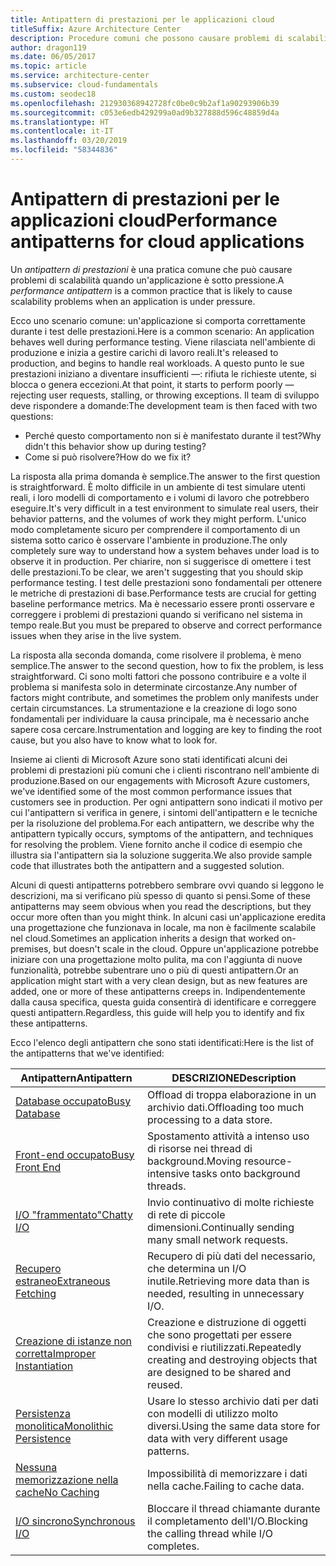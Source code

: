 ```yaml
---
title: Antipattern di prestazioni per le applicazioni cloud
titleSuffix: Azure Architecture Center
description: Procedure comuni che possono causare problemi di scalabilità.
author: dragon119
ms.date: 06/05/2017
ms.topic: article
ms.service: architecture-center
ms.subservice: cloud-fundamentals
ms.custom: seodec18
ms.openlocfilehash: 212930368942728fc0be0c9b2af1a90293906b39
ms.sourcegitcommit: c053e6edb429299a0ad9b327888d596c48859d4a
ms.translationtype: HT
ms.contentlocale: it-IT
ms.lasthandoff: 03/20/2019
ms.locfileid: "58344836"
---
```

# <a name="performance-antipatterns-for-cloud-applications"></a><span data-ttu-id="19779-103">Antipattern di prestazioni per le applicazioni cloud</span><span class="sxs-lookup"><span data-stu-id="19779-103">Performance antipatterns for cloud applications</span></span>

<span data-ttu-id="19779-104">Un *antipattern di prestazioni* è una pratica comune che può causare problemi di scalabilità quando un'applicazione è sotto pressione.</span><span class="sxs-lookup"><span data-stu-id="19779-104">A *performance antipattern* is a common practice that is likely to cause scalability problems when an application is under pressure.</span></span>

<span data-ttu-id="19779-105">Ecco uno scenario comune: un'applicazione si comporta correttamente durante i test delle prestazioni.</span><span class="sxs-lookup"><span data-stu-id="19779-105">Here is a common scenario: An application behaves well during performance testing.</span></span> <span data-ttu-id="19779-106">Viene rilasciata nell'ambiente di produzione e inizia a gestire carichi di lavoro reali.</span><span class="sxs-lookup"><span data-stu-id="19779-106">It's released to production, and begins to handle real workloads.</span></span> <span data-ttu-id="19779-107">A questo punto le sue prestazioni iniziano a diventare insufficienti &mdash;: rifiuta le richieste utente, si blocca o genera eccezioni.</span><span class="sxs-lookup"><span data-stu-id="19779-107">At that point, it starts to perform poorly &mdash; rejecting user requests, stalling, or throwing exceptions.</span></span> <span data-ttu-id="19779-108">Il team di sviluppo deve rispondere a domande:</span><span class="sxs-lookup"><span data-stu-id="19779-108">The development team is then faced with two questions:</span></span>

- <span data-ttu-id="19779-109">Perché questo comportamento non si è manifestato durante il test?</span><span class="sxs-lookup"><span data-stu-id="19779-109">Why didn't this behavior show up during testing?</span></span>
- <span data-ttu-id="19779-110">Come si può risolvere?</span><span class="sxs-lookup"><span data-stu-id="19779-110">How do we fix it?</span></span>

<span data-ttu-id="19779-111">La risposta alla prima domanda è semplice.</span><span class="sxs-lookup"><span data-stu-id="19779-111">The answer to the first question is straightforward.</span></span> <span data-ttu-id="19779-112">È molto difficile in un ambiente di test simulare utenti reali, i loro modelli di comportamento e i volumi di lavoro che potrebbero eseguire.</span><span class="sxs-lookup"><span data-stu-id="19779-112">It's very difficult in a test environment to simulate real users, their behavior patterns, and the volumes of work they might perform.</span></span> <span data-ttu-id="19779-113">L'unico modo completamente sicuro per comprendere il comportamento di un sistema sotto carico è osservare l'ambiente in produzione.</span><span class="sxs-lookup"><span data-stu-id="19779-113">The only completely sure way to understand how a system behaves under load is to observe it in production.</span></span> <span data-ttu-id="19779-114">Per chiarire, non si suggerisce di omettere i test delle prestazioni.</span><span class="sxs-lookup"><span data-stu-id="19779-114">To be clear, we aren't suggesting that you should skip performance testing.</span></span> <span data-ttu-id="19779-115">I test delle prestazioni sono fondamentali per ottenere le metriche di prestazioni di base.</span><span class="sxs-lookup"><span data-stu-id="19779-115">Performance tests are crucial for getting baseline performance metrics.</span></span> <span data-ttu-id="19779-116">Ma è necessario essere pronti osservare e correggere i problemi di prestazioni quando si verificano nel sistema in tempo reale.</span><span class="sxs-lookup"><span data-stu-id="19779-116">But you must be prepared to observe and correct performance issues when they arise in the live system.</span></span>

<span data-ttu-id="19779-117">La risposta alla seconda domanda, come risolvere il problema, è meno semplice.</span><span class="sxs-lookup"><span data-stu-id="19779-117">The answer to the second question, how to fix the problem, is less straightforward.</span></span> <span data-ttu-id="19779-118">Ci sono molti fattori che possono contribuire e a volte il problema si manifesta solo in determinate circostanze.</span><span class="sxs-lookup"><span data-stu-id="19779-118">Any number of factors might contribute, and sometimes the problem only manifests under certain circumstances.</span></span> <span data-ttu-id="19779-119">La strumentazione e la creazione di logo sono fondamentali per individuare la causa principale, ma è necessario anche sapere cosa cercare.</span><span class="sxs-lookup"><span data-stu-id="19779-119">Instrumentation and logging are key to finding the root cause, but you also have to know what to look for.</span></span>

<span data-ttu-id="19779-120">Insieme ai clienti di Microsoft Azure sono stati identificati alcuni dei problemi di prestazioni più comuni che i clienti riscontrano nell'ambiente di produzione.</span><span class="sxs-lookup"><span data-stu-id="19779-120">Based on our engagements with Microsoft Azure customers, we've identified some of the most common performance issues that customers see in production.</span></span> <span data-ttu-id="19779-121">Per ogni antipattern sono indicati il motivo per cui l'antipattern si verifica in genere, i sintomi dell'antipattern e le tecniche per la risoluzione del problema.</span><span class="sxs-lookup"><span data-stu-id="19779-121">For each antipattern, we describe why the antipattern typically occurs, symptoms of the antipattern, and techniques for resolving the problem.</span></span> <span data-ttu-id="19779-122">Viene fornito anche il codice di esempio che illustra sia l'antipattern sia la soluzione suggerita.</span><span class="sxs-lookup"><span data-stu-id="19779-122">We also provide sample code that illustrates both the antipattern and a suggested solution.</span></span>

<span data-ttu-id="19779-123">Alcuni di questi antipatterns potrebbero sembrare ovvi quando si leggono le descrizioni, ma si verificano più spesso di quanto si pensi.</span><span class="sxs-lookup"><span data-stu-id="19779-123">Some of these antipatterns may seem obvious when you read the descriptions, but they occur more often than you might think.</span></span> <span data-ttu-id="19779-124">In alcuni casi un'applicazione eredita una progettazione che funzionava in locale, ma non è facilmente scalabile nel cloud.</span><span class="sxs-lookup"><span data-stu-id="19779-124">Sometimes an application inherits a design that worked on-premises, but doesn't scale in the cloud.</span></span> <span data-ttu-id="19779-125">Oppure un'applicazione potrebbe iniziare con una progettazione molto pulita, ma con l'aggiunta di nuove funzionalità, potrebbe subentrare uno o più di questi antipattern.</span><span class="sxs-lookup"><span data-stu-id="19779-125">Or an application might start with a very clean design, but as new features are added, one or more of these antipatterns creeps in.</span></span> <span data-ttu-id="19779-126">Indipendentemente dalla causa specifica, questa guida consentirà di identificare e correggere questi antipattern.</span><span class="sxs-lookup"><span data-stu-id="19779-126">Regardless, this guide will help you to identify and fix these antipatterns.</span></span>

<span data-ttu-id="19779-127">Ecco l'elenco degli antipattern che sono stati identificati:</span><span class="sxs-lookup"><span data-stu-id="19779-127">Here is the list of the antipatterns that we've identified:</span></span>

| <span data-ttu-id="19779-128">Antipattern</span><span class="sxs-lookup"><span data-stu-id="19779-128">Antipattern</span></span> | <span data-ttu-id="19779-129">DESCRIZIONE</span><span class="sxs-lookup"><span data-stu-id="19779-129">Description</span></span> |
|-------------|-------------|
| <span data-ttu-id="19779-130">[Database occupato][BusyDatabase]</span><span class="sxs-lookup"><span data-stu-id="19779-130">[Busy Database][BusyDatabase]</span></span> | <span data-ttu-id="19779-131">Offload di troppa elaborazione in un archivio dati.</span><span class="sxs-lookup"><span data-stu-id="19779-131">Offloading too much processing to a data store.</span></span> |
| <span data-ttu-id="19779-132">[Front-end occupato][BusyFrontEnd]</span><span class="sxs-lookup"><span data-stu-id="19779-132">[Busy Front End][BusyFrontEnd]</span></span> | <span data-ttu-id="19779-133">Spostamento attività a intenso uso di risorse nei thread di background.</span><span class="sxs-lookup"><span data-stu-id="19779-133">Moving resource-intensive tasks onto background threads.</span></span> |
| <span data-ttu-id="19779-134">[I/O "frammentato"][ChattyIO]</span><span class="sxs-lookup"><span data-stu-id="19779-134">[Chatty I/O][ChattyIO]</span></span> | <span data-ttu-id="19779-135">Invio continuativo di molte richieste di rete di piccole dimensioni.</span><span class="sxs-lookup"><span data-stu-id="19779-135">Continually sending many small network requests.</span></span> |
| <span data-ttu-id="19779-136">[Recupero estraneo][ExtraneousFetching]</span><span class="sxs-lookup"><span data-stu-id="19779-136">[Extraneous Fetching][ExtraneousFetching]</span></span> | <span data-ttu-id="19779-137">Recupero di più dati del necessario, che determina un I/O inutile.</span><span class="sxs-lookup"><span data-stu-id="19779-137">Retrieving more data than is needed, resulting in unnecessary I/O.</span></span> |
| <span data-ttu-id="19779-138">[Creazione di istanze non corretta][ImproperInstantiation]</span><span class="sxs-lookup"><span data-stu-id="19779-138">[Improper Instantiation][ImproperInstantiation]</span></span> | <span data-ttu-id="19779-139">Creazione e distruzione di oggetti che sono progettati per essere condivisi e riutilizzati.</span><span class="sxs-lookup"><span data-stu-id="19779-139">Repeatedly creating and destroying objects that are designed to be shared and reused.</span></span> |
| <span data-ttu-id="19779-140">[Persistenza monolitica][MonolithicPersistence]</span><span class="sxs-lookup"><span data-stu-id="19779-140">[Monolithic Persistence][MonolithicPersistence]</span></span> | <span data-ttu-id="19779-141">Usare lo stesso archivio dati per dati con modelli di utilizzo molto diversi.</span><span class="sxs-lookup"><span data-stu-id="19779-141">Using the same data store for data with very different usage patterns.</span></span> |
| <span data-ttu-id="19779-142">[Nessuna memorizzazione nella cache][NoCaching]</span><span class="sxs-lookup"><span data-stu-id="19779-142">[No Caching][NoCaching]</span></span> | <span data-ttu-id="19779-143">Impossibilità di memorizzare i dati nella cache.</span><span class="sxs-lookup"><span data-stu-id="19779-143">Failing to cache data.</span></span> |
| <span data-ttu-id="19779-144">[I/O sincrono][SynchronousIO]</span><span class="sxs-lookup"><span data-stu-id="19779-144">[Synchronous I/O][SynchronousIO]</span></span> | <span data-ttu-id="19779-145">Bloccare il thread chiamante durante il completamento dell'I/O.</span><span class="sxs-lookup"><span data-stu-id="19779-145">Blocking the calling thread while I/O completes.</span></span> |

[BusyDatabase]: ./busy-database/index.md
[BusyFrontEnd]: ./busy-front-end/index.md
[ChattyIO]: ./chatty-io/index.md
[ExtraneousFetching]: ./extraneous-fetching/index.md
[ImproperInstantiation]: ./improper-instantiation/index.md
[MonolithicPersistence]: ./monolithic-persistence/index.md
[NoCaching]: ./no-caching/index.md
[SynchronousIO]: ./synchronous-io/index.md
